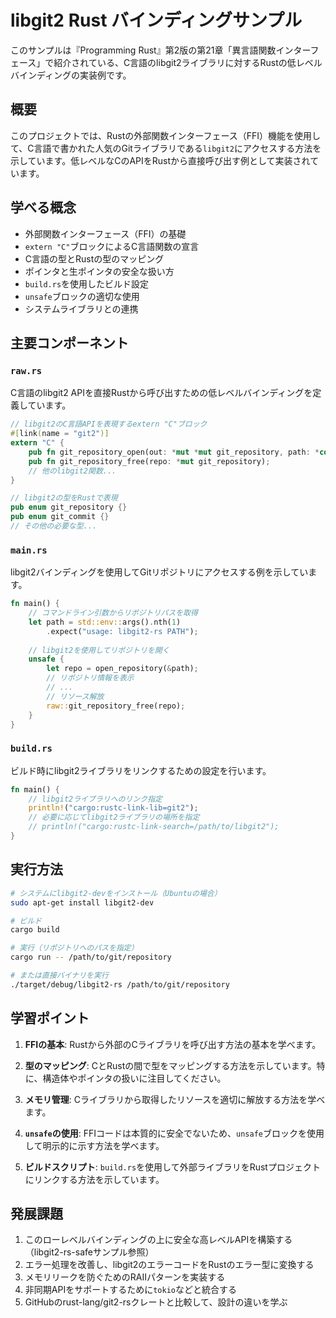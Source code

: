 # libgit2 Rust バインディングサンプル

このサンプルは『Programming Rust』第2版の第21章「異言語関数インターフェース」で紹介されている、C言語のlibgit2ライブラリに対するRustの低レベルバインディングの実装例です。

## 概要

このプロジェクトでは、Rustの外部関数インターフェース（FFI）機能を使用して、C言語で書かれた人気のGitライブラリである`libgit2`にアクセスする方法を示しています。低レベルなCのAPIをRustから直接呼び出す例として実装されています。

## 学べる概念

- 外部関数インターフェース（FFI）の基礎
- `extern "C"`ブロックによるC言語関数の宣言
- C言語の型とRustの型のマッピング
- ポインタと生ポインタの安全な扱い方
- `build.rs`を使用したビルド設定
- `unsafe`ブロックの適切な使用
- システムライブラリとの連携

## 主要コンポーネント

### `raw.rs`

C言語のlibgit2 APIを直接Rustから呼び出すための低レベルバインディングを定義しています。

```rust
// libgit2のC言語APIを表現するextern "C"ブロック
#[link(name = "git2")]
extern "C" {
    pub fn git_repository_open(out: *mut *mut git_repository, path: *const c_char) -> c_int;
    pub fn git_repository_free(repo: *mut git_repository);
    // 他のlibgit2関数...
}

// libgit2の型をRustで表現
pub enum git_repository {}
pub enum git_commit {}
// その他の必要な型...
```

### `main.rs`

libgit2バインディングを使用してGitリポジトリにアクセスする例を示しています。

```rust
fn main() {
    // コマンドライン引数からリポジトリパスを取得
    let path = std::env::args().nth(1)
        .expect("usage: libgit2-rs PATH");
    
    // libgit2を使用してリポジトリを開く
    unsafe {
        let repo = open_repository(&path);
        // リポジトリ情報を表示
        // ...
        // リソース解放
        raw::git_repository_free(repo);
    }
}
```

### `build.rs`

ビルド時にlibgit2ライブラリをリンクするための設定を行います。

```rust
fn main() {
    // libgit2ライブラリへのリンク指定
    println!("cargo:rustc-link-lib=git2");
    // 必要に応じてlibgit2ライブラリの場所を指定
    // println!("cargo:rustc-link-search=/path/to/libgit2");
}
```

## 実行方法

```bash
# システムにlibgit2-devをインストール（Ubuntuの場合）
sudo apt-get install libgit2-dev

# ビルド
cargo build

# 実行（リポジトリへのパスを指定）
cargo run -- /path/to/git/repository

# または直接バイナリを実行
./target/debug/libgit2-rs /path/to/git/repository
```

## 学習ポイント

1. **FFIの基本**: Rustから外部のCライブラリを呼び出す方法の基本を学べます。

2. **型のマッピング**: CとRustの間で型をマッピングする方法を示しています。特に、構造体やポインタの扱いに注目してください。

3. **メモリ管理**: Cライブラリから取得したリソースを適切に解放する方法を学べます。

4. **`unsafe`の使用**: FFIコードは本質的に安全でないため、`unsafe`ブロックを使用して明示的に示す方法を学べます。

5. **ビルドスクリプト**: `build.rs`を使用して外部ライブラリをRustプロジェクトにリンクする方法を示しています。

## 発展課題

1. このローレベルバインディングの上に安全な高レベルAPIを構築する（libgit2-rs-safeサンプル参照）
2. エラー処理を改善し、libgit2のエラーコードをRustのエラー型に変換する
3. メモリリークを防ぐためのRAIIパターンを実装する
4. 非同期APIをサポートするために`tokio`などと統合する
5. GitHubのrust-lang/git2-rsクレートと比較して、設計の違いを学ぶ 
